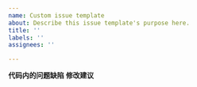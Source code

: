 ```yaml
---
name: Custom issue template
about: Describe this issue template's purpose here.
title: ''
labels: ''
assignees: ''

---
```


**代码内的问题缺陷**
**修改建议**
